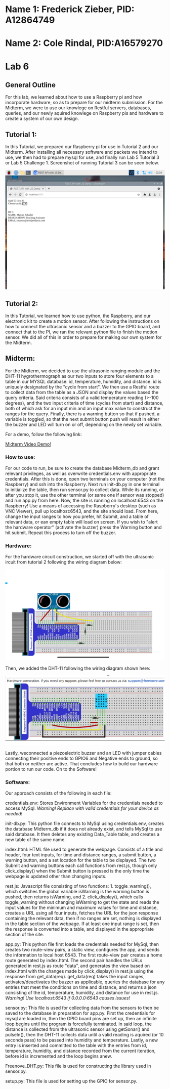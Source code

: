 # Name 1: Frederick Zieber, PID: A12864749
# Name 2: Cole Rindal, PID:A16579270

# Lab 6

## General Outline

For this lab, we learned about how to use a Raspberry pi and how incorporate hardware, so as to prepare for our midterm submission. For the Midterm, we were to use our knowlege on Restful servers, databases, queries, and our newly aquired knowlege on Raspberry pis and hardware to create a system of our own design.

## Tutorial 1: 

In this Tutorial, we prepared our Raspberry pi for use in Tutorial 2 and our Midterm. After installing all necessary software and packets we intend to use, we then had to prepare mysql for use, and finally run Lab 5 Tutorial 3 or Lab 5 Challenge 1. Screenshot of running Tutorial 3 can be seen below.

![Tutorial 1](public/Tutorial_1.png)


## Tutorial 2:

In this Tutorial, we learned how to use python, the Raspberry, and our electronic kit to create a motion sensor. After following the instructions on how to connect the ultrasonic sensor and a buzzer to the GPIO board, and connect that to the PI, we ran the relevant python file to finish the motion sensor. We did all of this in order to prepare for making our own system for the Midterm. 

## Midterm:

For the Midterm, we decided to use the ultrasonic ranging module and the DHT-11 hygrothermograph as our two inputs to store four elements to a table in our MYSQL database: id, temperature, humidity, and distance. id is uniquely designated by the "cycle from start". We then use a Restful route to collect data from the table as a JSON and display the values based the query criteria. Said criteria consists of a valid temperature reading (>-100 degrees), and the two input criteria of time (cycles from start) and distance, both of which ask for an input min and an input max value to construct the ranges for the query. Finally, there is a warning button so that if pushed, a variable is toggled, so that the next submit button push will result in either the buzzer and LED will turn on or off, depending on the newly set variable.

For a demo, follow the following link:

[Midterm Video Demo!](https://m.youtube.com/watch?v=SGZRxeeTkvE)


### How to use:

For our code to run, be sure to create the database Midterm\_db and grant relevant privileges, as well as overwrite credentials.env with appropriate credentials. After this is done, open two terminals on your computer (not the Raspberry) and ssh into the Raspberry. Next run init-db.py in one terminal to initialize the table, then run sensor.py to collect data. While its running, or after you stop it, use the other terminal (or same one if sensor was stopped) and run app.py from here. Now, the site is running on localhost:6543 on the Raspberry! Use a means of accessing the Raspberry's desktop (such as VNC Viewer), pull up localhost:6543, and the site should load. From here, change the input ranges to how you prefer, hit Submit, and a table of relevant data, or ean empty table will load on screen. If you wish to "alert the hardware operator" (activate the buzzer) press
the Warning button and hit submit. Repeat this process to turn off the buzzer.


### Hardware:

For the hardware circuit construction, we started off with the ultrasonic ircuit from tutorial 2 following the wiring diagram below:


![Ultra](public/Ultra.png)

Then, we added the DHT-11 following the wiring diagram shown here:


![DHT-11](public/DHT-11.png)

Lastly, weconnected a piezoelectric buzzer and an LED with jumper cables connecting their positive ends to GPIO6 and Negative ends to ground, so that both or neither are active. That concludes how to build our hardware portion to run our code. On to the Software!

### Software:

Our approach consists of the following in each file:


credentials.env: Stores Environment Variables for the credentials needed to access MySql. _Warning! Replace with valid credentials for your device as needed!_


init-db.py: This python file connects to MySql using credentials.env, creates the database Midterm\_db if it does not already exist, and tells MySql to use said database. It then deletes any existing Data\_Table table, and creates a new table of the same name.


index.html: HTML file used to generate the webpage. Consists of a title and header, four text inputs, for time and distance ranges, a submit button, a warning button, and a set location for the table to be displayed. The two Submit and warning buttons each call functions from rest.js, though only click\_display\(\) when the Submit button is pressed is the only time the webpage is updated other than changing inputs.


rest.js: Javascript file consisting of two functions: 1. toggle\_warning\(\), which switches the global variable isWarning is the warning button is pushed, then returns isWarning, and 2. click\_display\(\), which calls toggle\_warning without changing isWarning to get the state and reads the input values for the minimum and maximum values for time and distance, creates a URL using all four inputs, fetches the URL for the json response containing the relevant data, then if no ranges are set, nothing is displayed in the table section of the webpage. If at least one input range is set, then the response is converted into a table, and displayed in the appropriate section of the site. 


app.py: This python file first loads the credentials needed for MySql, then creates two route-view pairs, a static view, configures the app, and sends the information to local host 6543. The first route-view pair creates a home route generated by index.html. The second pair handles the URLs generated in rest.js as route "data", and generates the view based on index.html with the changes made by click\_display\(\) in rest.js using the response from get\_data\(req\). get\_data\(req\) takes the input ranges, activates/deactivates the buzzer as applicable, queries the database for any entries that meet the conditions on time and distance, and returns a json consisting of the id, temperature, humidity, and distance for use in rest.js. _Warning! Use localhost:6543 if 0.0.0.0:6543 causes issues!_


sensor.py: This file is used for collecting data from the sensors to then be saved to the database in preparation for app.py. First the credentials for mysql are loaded in, then the GPIO board pins are set up, then an infinite loop begins until the program is forcefully terminated. In said loop, the distance is collected from the ultrasonic sensor using getSonar\(\) and pulseIn\(\), then the DHT-11 collects data until a valid reading is aquired (or 10 seconds pass) to be passed into humidity and temperature. Lastly, a new entry is inserted and committed to the table with the entries from id, temperature, humidity, and distance recorded from the current iteration, before id is incremented and the loop begins anew.





Freenove\_DHT.py: This file is used for constructing the library used in sensor.py.

setup.py: This file is used for setting up the GPIO for sensor.py.









